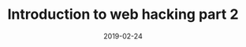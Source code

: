 ---
presenter: Jack Barradell
title: Introduction to web hacking part 2
date: 2019-02-24
building: the-diamond
room: Lecture Theatre 9
difficulty: 1
---